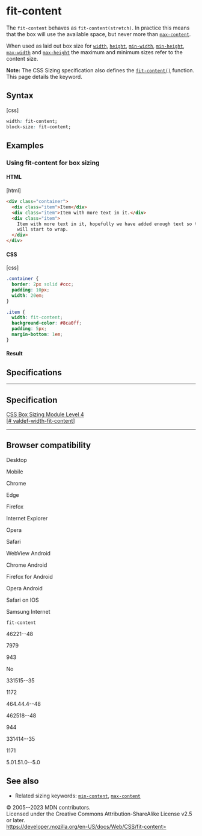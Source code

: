 fit-content
===========

The `fit-content` behaves as `fit-content(stretch)`. In practice this
means that the box will use the available space, but never more than
[`max-content`](max-content.md).

When used as laid out box size for [`width`](_Resources/Markup%20And%20Styling/css/width.md), [`height`](_Resources/Markup%20And%20Styling/css/height.md),
[`min-width`](min-width.md), [`min-height`](min-height.md),
[`max-width`](max-width.md) and [`max-height`](max-height.md) the maximum and
minimum sizes refer to the content size.

**Note:** The CSS Sizing specification also defines the
[`fit-content()`](fit-content_function.md) function. This page details the
keyword.

Syntax
------

[css]

```css
width: fit-content;
block-size: fit-content;
```

Examples
--------

### Using fit-content for box sizing

#### HTML

[html]

```html
<div class="container">
  <div class="item">Item</div>
  <div class="item">Item with more text in it.</div>
  <div class="item">
    Item with more text in it, hopefully we have added enough text so the text
    will start to wrap.
  </div>
</div>
```

#### CSS

[css]

```css
.container {
  border: 2px solid #ccc;
  padding: 10px;
  width: 20em;
}

.item {
  width: fit-content;
  background-color: #8ca0ff;
  padding: 5px;
  margin-bottom: 1em;
}
```

#### Result

Specifications
--------------

  -----------------------------------------------------------------------------------------------------

Specification
  -----------------------------------------------------------------------------------------------------

  [CSS Box Sizing Module Level 4\
  [\#
  valdef-width-fit-content]](https://drafts.csswg.org/css-sizing-4/#valdef-width-fit-content)

  -----------------------------------------------------------------------------------------------------

Browser compatibility
---------------------

Desktop

Mobile

Chrome

Edge

Firefox

Internet Explorer

Opera

Safari

WebView Android

Chrome Android

Firefox for Android

Opera Android

Safari on IOS

Samsung Internet

`fit-content`

46221--48

7979

943

No

331515--35

1172

464.44.4--48

462518--48

944

331414--35

1171

5.01.51.0--5.0

See also
--------

- Related sizing keywords: [`min-content`](min-content.md),
    [`max-content`](max-content.md)

© 2005--2023 MDN contributors.\
Licensed under the Creative Commons Attribution-ShareAlike License v2.5
or later.\
https://developer.mozilla.org/en-US/docs/Web/CSS/fit-content>
